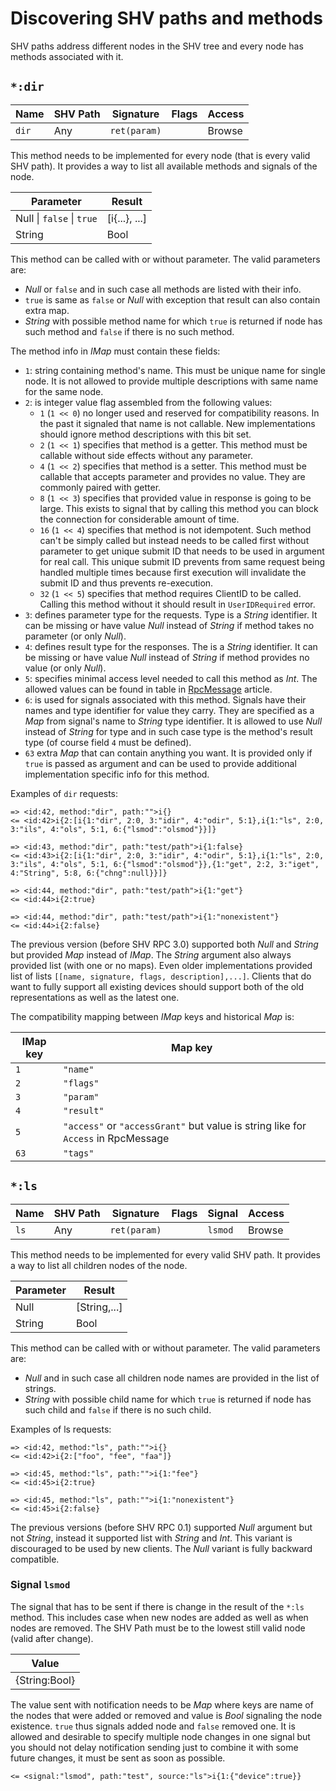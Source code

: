 # Discovering SHV paths and methods

SHV paths address different nodes in the SHV tree and every node has methods
associated with it.

## `*:dir`

| Name  | SHV Path | Signature    | Flags | Access |
|-------|----------|--------------|-------|--------|
| `dir` | Any      | `ret(param)` |       | Browse |

This method needs to be implemented for every node (that is every valid SHV
path). It provides a way to list all available methods and signals of the node.

| Parameter                 | Result        |
|---------------------------|---------------|
| Null \| `false` \| `true` | [i{...}, ...] |
| String                    | Bool          |

This method can be called with or without parameter. The valid parameters are:

* *Null* or `false` and in such case all methods are listed with their info.
* `true` is same as `false` or *Null* with exception that result can also
  contain extra map.
* *String* with possible method name for which `true` is returned if node has
  such method and `false` if there is no such method.

The method info in *IMap* must contain these fields:

* `1`: string containing method's name. This must be unique name for single
  node. It is not allowed to provide multiple descriptions with same name for
  the same node.
* `2`: is integer value flag assembled from the following values:
  * `1` (`1 << 0`) no longer used and reserved for compatibility reasons. In the
    past it signaled that name is not callable. New implementations should
    ignore method descriptions with this bit set.
  * `2` (`1 << 1`) specifies that method is a getter. This method must be
    callable without side effects without any parameter.
  * `4` (`1 << 2`) specifies that method is a setter. This method must be
    callable that accepts parameter and provides no value. They are commonly
    paired with getter.
  * `8` (`1 << 3`) specifies that provided value in response is going to be
    large. This exists to signal that by calling this method you can block the
    connection for considerable amount of time.
  * `16` (`1 << 4`) specifies that method is not idempotent. Such method can't
    be simply called but instead needs to be called first without parameter to
    get unique submit ID that needs to be used in argument for real call. This
    unique submit ID prevents from same request being handled multiple times
    because first execution will invalidate the submit ID and thus prevents
    re-execution.
  * `32` (`1 << 5`) specifies that method requires ClientID to be called.
    Calling this method without it should result in `UserIDRequired` error.
* `3`: defines parameter type for the requests. Type is a *String* identifier.
  It can be missing or have value *Null* instead of *String* if method takes no
  parameter (or only *Null*).
* `4`: defines result type for the responses. The is a *String* identifier. It
  can be missing or have value *Null* instead of *String* if method provides no
  value (or only *Null*).
* `5`: specifies minimal access level needed to call this method as *Int*. The
  allowed values can be found in table in [RpcMessage](../rpcmessage.md)
  article.
* `6`: is used for signals associated with this method. Signals have their names
  and type identifier for value they carry. They are specified as a *Map* from
  signal's name to *String* type identifier. It is allowed to use *Null* instead
  of *String* for type and in such case type is the method's result type (of
  course field `4` must be defined).
* `63` extra *Map* that can contain anything you want. It is provided only if
  `true` is passed as argument and can be used to provide additional
  implementation specific info for this method.

Examples of `dir` requests:

```
=> <id:42, method:"dir", path:"">i{}
<= <id:42>i{2:[i{1:"dir", 2:0, 3:"idir", 4:"odir", 5:1},i{1:"ls", 2:0, 3:"ils", 4:"ols", 5:1, 6:{"lsmod":"olsmod"}}]}
```
```
=> <id:43, method:"dir", path:"test/path">i{1:false}
<= <id:43>i{2:[i{1:"dir", 2:0, 3:"idir", 4:"odir", 5:1},i{1:"ls", 2:0, 3:"ils", 4:"ols", 5:1, 6:{"lsmod":"olsmod"}},{1:"get", 2:2, 3:"iget", 4:"String", 5:8, 6:{"chng":null}}]}
```
```
=> <id:44, method:"dir", path:"test/path">i{1:"get"}
<= <id:44>i{2:true}
```
```
=> <id:44, method:"dir", path:"test/path">i{1:"nonexistent"}
<= <id:44>i{2:false}
```

The previous version (before SHV RPC 3.0) supported both *Null* and *String* but
provided *Map* instead of *IMap*. The *String* argument also always provided
list (with one or no maps). Even older implementations provided list of lists
`[[name, signature, flags, description],...]`. Clients that do want to fully
support all existing devices should support both of the old representations as
well as the latest one.

The compatibility mapping between *IMap* keys and historical *Map* is:

| IMap key | Map key                                                                           |
|----------|-----------------------------------------------------------------------------------|
| `1`      | `"name"`                                                                          |
| `2`      | `"flags"`                                                                         |
| `3`      | `"param"`                                                                         |
| `4`      | `"result"`                                                                        |
| `5`      | `"access"` or `"accessGrant"` but value is string like for `Access` in RpcMessage |
| `63`     | `"tags"`                                                                        |

## `*:ls`

| Name | SHV Path | Signature    | Flags | Signal  | Access |
|------|----------|--------------|-------|---------|--------|
| `ls` | Any      | `ret(param)` |       | `lsmod` | Browse |

This method needs to be implemented for every valid SHV path. It provides a way
to list all children nodes of the node.

| Parameter | Result       |
|-----------|--------------|
| Null      | [String,...] |
| String    | Bool         |

This method can be called with or without parameter. The valid parameters are:

* *Null* and in such case all children node names are provided in the
  list of strings.
* *String* with possible child name for which `true` is returned if node has
  such child and `false` if there is no such child.

Examples of ls requests:

```
=> <id:42, method:"ls", path:"">i{}
<= <id:42>i{2:["foo", "fee", "faa"]}
```
```
=> <id:45, method:"ls", path:"">i{1:"fee"}
<= <id:45>i{2:true}
```
```
=> <id:45, method:"ls", path:"">i{1:"nonexistent"}
<= <id:45>i{2:false}
```

The previous versions (before SHV RPC 0.1) supported *Null* argument but not
*String*, instead it supported list with *String* and *Int*. This variant is
discouraged to be used by new clients. The *Null* variant is fully backward
compatible.

### Signal `lsmod`

The signal that has to be sent if there is change in the result of the `*:ls`
method. This includes case when new nodes are added as well as when nodes are
removed. The SHV Path must be to the lowest still valid node (valid after
change).

| Value         |
|---------------|
| {String:Bool} |

The value sent with notification needs to be *Map* where keys are name of the
nodes that were added or removed and value is *Bool* signaling the node
existence. `true` thus signals added node and `false` removed one. It is allowed
and desirable to specify multiple node changes in one signal but you should not
delay notification sending just to combine it with some future changes, it must
be sent as soon as possible.

```
<= <signal:"lsmod", path:"test", source:"ls">i{1:{"device":true}}
```
